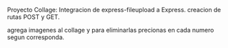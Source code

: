 Proyecto Collage: 
Integracion de express-fileupload a Express.
creacion de rutas POST y GET.

agrega imagenes al collage y para eliminarlas precionas en cada numero segun corresponda.